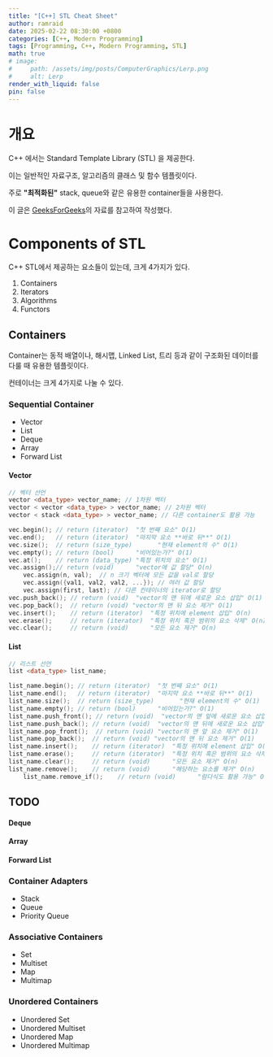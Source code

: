 ```yaml
---
title: "[C++] STL Cheat Sheet"
author: ramraid
date: 2025-02-22 08:30:00 +0800
categories: [C++, Modern Programming]
tags: [Programming, C++, Modern Programming, STL]
math: true
# image:
#     path: /assets/img/posts/ComputerGraphics/Lerp.png
#     alt: Lerp
render_with_liquid: false
pin: false
---
```


# 개요

C++ 에서는 Standard Template Library (STL) 을 제공한다. 

이는 일반적인 자료구조, 알고리즘의 클래스 및 함수 템플릿이다.

주로 **"최적화된"** stack, queue와 같은 유용한 container들을 사용한다.

이 글은 [GeeksForGeeks](https://www.geeksforgeeks.org/cpp-stl-cheat-sheet/)의 자료를 참고하여 작성했다.

# Components of STL

C++ STL에서 제공하는 요소들이 있는데, 크게 4가지가 있다.

1. Containers
2. Iterators
3. Algorithms
4. Functors

## Containers

Container는 동적 배열이나, 해시맵, Linked List, 트리 등과 같이 구조화된 데이터를 다룰 때 유용한 템플릿이다.

컨테이너는 크게 4가지로 나눌 수 있다.

### Sequential Container
  - Vector
  - List
  - Deque
  - Array
  - Forward List

#### Vector

```cpp
// 벡터 선언
vector <data_type> vector_name; // 1차원 벡터
vector < vector <data_type> > vector_name; // 2차원 벡터
vector < stack <data_type> > vector_name; // 다른 container도 활용 가능
```

```cpp
vec.begin(); // return (iterator)  "첫 번째 요소" O(1)
vec.end();   // return (iterator)  "마지막 요소 **바로 뒤**" O(1)
vec.size();  // return (size_type)       "현재 element의 수" O(1)
vec.empty(); // return (bool)      "비어있는가?" O(1)
vec.at();    // return (data_type) "특정 위치의 요소" O(1)
vec.assign();// return (void)      "vector에 값 할당" O(n)
    vec.assign(n, val);  // n 크기 벡터에 모든 값을 val로 할당
    vec.assign({val1, val2, val2, ...}); // 여러 값 할당
    vec.assign(first, last); // 다른 컨테이너의 iterator로 할당
vec.push_back(); // return (void)  "vector의 맨 뒤에 새로운 요소 삽입" O(1)
vec.pop_back();  // return (void) "vector의 맨 뒤 요소 제거" O(1)
vec.insert();    // return (iterator)  "특정 위치에 element 삽입" O(n)
vec.erase();     // return (iterator)  "특정 위치 혹은 범위의 요소 삭제" O(n)
vec.clear();     // return (void)      "모든 요소 제거" O(n)
```

#### List

```cpp
// 리스트 선언
list <data_type> list_name;
```

```cpp
list_name.begin(); // return (iterator)  "첫 번째 요소" O(1)
list_name.end();   // return (iterator)  "마지막 요소 **바로 뒤**" O(1)
list_name.size();  // return (size_type)       "현재 element의 수" O(1)
list_name.empty(); // return (bool)      "비어있는가?" O(1)
list_name.push_front(); // return (void)  "vector의 맨 앞에 새로운 요소 삽입" O(1)
list_name.push_back(); // return (void)  "vector의 맨 뒤에 새로운 요소 삽입" O(1)
list_name.pop_front();  // return (void) "vector의 맨 앞 요소 제거" O(1)
list_name.pop_back();  // return (void) "vector의 맨 뒤 요소 제거" O(1)
list_name.insert();    // return (iterator)  "특정 위치에 element 삽입" O(n)
list_name.erase();     // return (iterator)  "특정 위치 혹은 범위의 요소 삭제" O(n)
list_name.clear();     // return (void)      "모든 요소 제거" O(n)
list_name.remove();    // return (void)      "해당하는 요소를 제거" O(n)
    list_name.remove_if();    // return (void)      "람다식도 활용 가능" O(n)
```

## TODO

#### Deque

#### Array

#### Forward List

### Container Adapters
  - Stack
  - Queue
  - Priority Queue
   
### Associative Containers
  - Set
  - Multiset
  - Map
  - Multimap
   
### Unordered Containers
  - Unordered Set
  - Unordered Multiset
  - Unordered Map
  - Unordered Multimap
   
